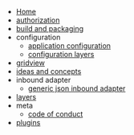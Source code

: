   * [Home](./Home)
  * [authorization](./authorization)
  * [build and packaging](./build-and-packaging)
  * configuration
    * [application configuration](./configuration_application-configuration)
    * [configuration layers](./configuration_configuration-layers)
  * [gridview](./gridview)
  * [ideas and concepts](./ideas-and-concepts)
  * inbound adapter
    * [generic json inbound adapter](./inbound-adapter_generic-json-inbound-adapter)
  * [layers](./layers)
  * meta
    * [code of conduct](./meta_code-of-conduct)
  * [plugins](./plugins)


[//]: # (generated by https://www.npmjs.com/package/github-wiki-sidebar)

